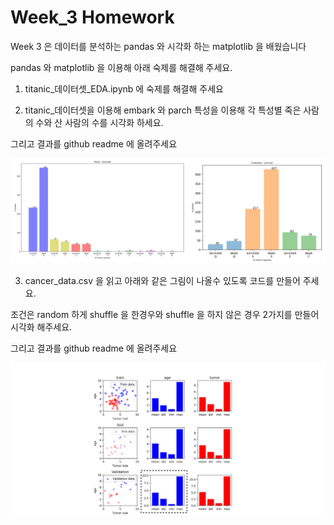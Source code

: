 # Week_3 Homework

Week 3 은 데이터를 분석하는 pandas 와 시각화 하는 matplotlib 을 배웠습니다

pandas 와 matplotlib 을 이용해 아래 숙제를 해결해 주세요.


1. titanic_데이터셋_EDA.ipynb 에 숙제를 해결해 주세요

2. titanic_데이터셋을 이용해 embark 와 parch 특성을 이용해 각 특성별 죽은 사람의 수와 산 사람의 수를 시각화 하세요.

 그리고 결과를 github readme 에 올려주세요 

![pic](./pic/2.png)



3. cancer_data.csv 을 읽고 아래와 같은 그림이 나올수 있도록 코드를 만들어 주세요.

조건은 random 하게 shuffle 을 한경우와 shuffle 을 하지 않은 경우 2가지를 만들어 시각화 해주세요.

 그리고 결과를 github readme 에 올려주세요



![pic](./pic/1.png)

